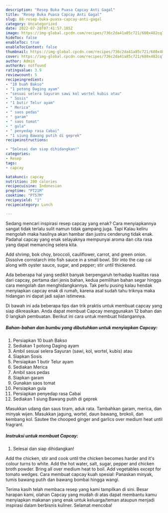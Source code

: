 ```yaml
---
description: "Resep Buka Puasa Capcay Anti Gagal"
title: "Resep Buka Puasa Capcay Anti Gagal"
slug: 88-resep-buka-puasa-capcay-anti-gagal
category: Uncategorized
date: 2022-07-28T07:41:57.105Z
image: https://img-global.cpcdn.com/recipes/736c2da41a85c721/680x482cq70/capcay-foto-resep-utama.jpg
hideToc: false
enableToc: true
enableTocContent: false
thumbnail: https://img-global.cpcdn.com/recipes/736c2da41a85c721/680x482cq70/capcay-foto-resep-utama.jpg
cover: https://img-global.cpcdn.com/recipes/736c2da41a85c721/680x482cq70/capcay-foto-resep-utama.jpg
author: Admin
authorAv: notfound
ratingvalue: 3.9
reviewcount: 5
recipeingredient:
- "10 buah Bakso"
- "1 potong Daging ayam"
- "sesuai selera Sayuran sawi kol wortel kubis atau"
- " Sosis"
- "1 butir Telur ayam"
- " Merica"
- " saos pedas"
- " garam"
- " saos tomat"
- " gula"
- " penyedap rasa Cabai"
- "1 siung Bawang putih di geprek"
recipeinstructions:

- "Selesai dan siap dihidangkan!"
categories:
- Resep
tags:
- capcay

katakunci: capcay 
nutrition: 280 calories
recipecuisine: Indonesian
preptime: "PT21M"
cooktime: "PT57M"
recipeyield: "1"
recipecategory: Lunch

---
```



Sedang mencari inspirasi resep capcay yang enak? Cara menyiapkannya sangat tidak terlalu sulit namun tidak gampang juga. Tapi Kalau keliru mengolah maka hasilnya akan hambar dan justru cenderung tidak enak. Padahal capcay yang enak selayaknya mempunyai aroma dan cita rasa yang dapat memancing selera kita.


Add shrimp, bok choy, broccoli, cauliflower, carrot, and green onion. Dissolve cornstarch into fish sauce in a small bowl. Stir into the cap cai along with oyster sauce, sugar, and pepper; stir until thickened.

Ada beberapa hal yang sedikit banyak berpengaruh terhadap kualitas rasa dari capcay, pertama dari jenis bahan, kedua pemilihan bahan segar hingga cara mengolah dan menghidangkannya. Tak perlu pusing kalau hendak menyiapkan capcay enak di rumah, karena asal sudah tahu triknya maka hidangan ini dapat jadi sajian istimewa.


Di bawah ini ada beberapa tips dan trik praktis untuk membuat capcay yang siap dikreasikan. Anda dapat membuat Capcay menggunakan 12 bahan dan 0 langkah pembuatan. Berikut ini cara untuk membuat hidangannya.

<!--inarticleads1-->

##### Bahan-bahan dan bumbu yang dibutuhkan untuk menyiapkan Capcay:

1. Persiapkan 10 buah Bakso
1. Sediakan 1 potong Daging ayam
1. Ambil sesuai selera Sayuran (sawi, kol, wortel, kubis) atau
1. Siapkan  Sosis
1. Persiapkan 1 butir Telur ayam
1. Sediakan  Merica
1. Ambil  saos pedas
1. Siapkan  garam
1. Gunakan  saos tomat
1. Persiapkan  gula
1. Persiapkan  penyedap rasa Cabai
1. Sediakan 1 siung Bawang putih di geprek


Masukkan udang dan saus tiram, aduk rata. Tambahkan garam, merica, dan minyak wijen. Masukkan jagung, wortel, daun bawang, brokoli, dan kembang kol. Sautee the chooped ginger and garlics over medium heat until fragrant. 

<!--inarticleads2-->

##### Instruksi untuk membuat Capcay:


1. Selesai dan siap dihidangkan!

Add the chicken, stir and cook until the chicken becomes harder and it&#39;s colour turns to white. Add the hot water, salt, sugar, pepper and chicken broth powder. Bring all over medium heat to boil. Add vegetables except for tomato wedges. Cara membuat capcay kuah spesial: Panaskan minyak, tumis bawang putih dan bawang bombai hingga wangi. 

Terima kasih telah membaca resep yang kami tampilkan di sini. Besar harapan kami, olahan Capcay yang mudah di atas dapat membantu kamu menyiapkan makanan yang enak untuk keluarga/teman ataupun menjadi inspirasi dalam berbisnis kuliner. Selamat mencoba!

